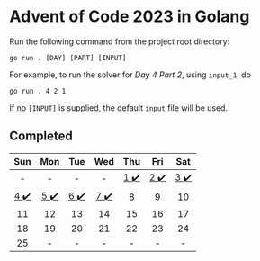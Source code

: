# Advent of Code 2023 in Golang
Run the following command from the project root directory:
```
go run . [DAY] [PART] [INPUT]
```

For example, to run the solver for _Day 4 Part 2_, using `input_1`, do
```
go run . 4 2 1
```

If no `[INPUT]` is supplied, the default `input` file will be used.

## Completed
| Sun | Mon | Tue | Wed | Thu | Fri | Sat |
| :-: | :-: | :-:| :-: | :-: | :-: | :-: |
| - | - | - | - | [1 :heavy_check_mark:](day01/) | [2 :heavy_check_mark:](day02/) | [3 :heavy_check_mark:](day03/) |
| [4 :heavy_check_mark:](day04/) | [5 :heavy_check_mark:](day05/) | [6 :heavy_check_mark:](day06/) | [7 :heavy_check_mark:](day07/) | 8 | 9 | 10 |
| 11 | 12 | 13 | 14 | 15 | 16 | 17 |
| 18 | 19 | 20 | 21 | 22 | 23 | 24 |
| 25 | - | - | - | - | - | - |
